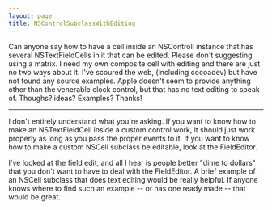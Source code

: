 ```yaml
---
layout: page
title: NSControlSubclassWithEditing
---
```


Can anyone say how to have a cell inside an NSControll instance that has several NSTextFieldCells in it that can be edited.  Please don't suggesting using a matrix.  I need my own composite cell with editing and there are just no two ways about it.  I've scoured the web, (including cocoadev) but have not found any source examples.  Apple doesn't seem to provide anything other than the venerable clock control, but that has no text editing to speak of.  Thoughs?  ideas?  Examples?  Thanks!

----

I don't entirely understand what you're asking. If you want to know how to make an NSTextFieldCell inside a custom control work, it should just work properly as long as you pass the proper events to it. If you want to know how to make a custom NSCell subclass be editable, look at the FieldEditor.  

I've looked at the field edit, and all I hear is people better "dime to dollars" that you don't want to have to deal with the FieldEditor.  A brief example of an NSCell subclass that does text editing would be really helpful.  If anyone knows where to find such an example -- or has one ready made -- that would be great.

